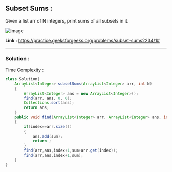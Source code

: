 ## Subset Sums :
Given a list arr of N integers, print sums of all subsets in it.

![image](https://user-images.githubusercontent.com/23376002/166867575-0f1114b3-6196-4f12-ae9a-be653a2a5fc4.png)


**Link :** https://practice.geeksforgeeks.org/problems/subset-sums2234/1#


----------------------------------------------------------------------------------------------------------------------------------------------------


### Solution :

Time Complexity :


```java
class Solution{
    ArrayList<Integer> subsetSums(ArrayList<Integer> arr, int N)
    {
        ArrayList<Integer> ans = new ArrayList<Integer>();
        find(arr, ans, 0, 0);
        Collections.sort(ans);
        return ans;
    }
    public void find(ArrayList<Integer> arr, ArrayList<Integer> ans, int index, int sum)
    {
        if(index==arr.size())
        {
            ans.add(sum);
            return ;
        }
        find(arr,ans,index+1,sum+arr.get(index));
        find(arr,ans,index+1,sum);
    }
}

```



